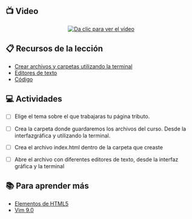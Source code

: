 ## :tv: Video

<div align="center">
  <a target="_blank" href="https://drive.google.com/file/d/1gMGkRweiPrN3EX_7c3jfu1g0VOjPPppd/view?usp=sharing"><img src="assets/portada.png" alt="Da clic para ver el vídeo"></a>
</div>

## :clipboard: Recursos de la lección

- [Crear archivos y carpetas utilizando la terminal](crear-archivos-y-carpetas-usando-la-terminal.md)
- [Editores de texto](editores-de-texto.md)
- [Código](https://github.com/wizelineacademy/web-development-bootcamp-project/tree/pre-curso/sesion_2.1.1/pre-curso/tribute-page)


## :computer: Actividades

- [ ] Elige el tema sobre el que trabajaras tu página tributo.
- [ ] Crea la carpeta donde guardaremos los archivos del curso. Desde la interfazgráfica y utilizando la terminal.
- [ ] Crea el archivo index.html dentro de la carpeta que creaste
- [ ] Abre el archivo con diferentes editores de texto, desde la interfaz gráfica y la terminal


## :books: Para aprender más

- [Elementos de HTML5](https://www.w3docs.com/snippets/html/html5-page-structure.html )
- [Vim 9.0](https://www.genbeta.com/desarrollo/version-9-0-vim-historico-editor-texto-ahora-incorpora-lenguaje-scripting-1000-veces-rapido)
